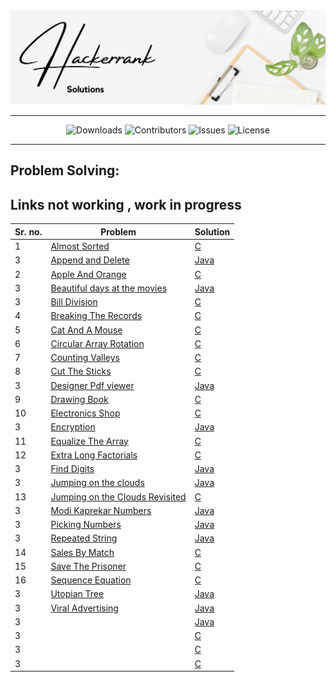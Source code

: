 <img src="https://raw.githubusercontent.com/Dare-marvel/Hackerrank-Solutions/main/Images/Hackerrank%20Solutions.png" >
<hr>

<p align="center" >

<img src="https://img.shields.io/github/downloads/Dare-marvel/Hackerrank-Solutions/total" alt="Downloads" />
<img src="https://img.shields.io/github/contributors/Dare-marvel/Hackerrank-Solutions?color=dark-green" alt="Contributors" />
<img src="https://img.shields.io/github/issues/Dare-marvel/Hackerrank-Solutions" alt="Issues" />
<img src="https://img.shields.io/github/license/Dare-marvel/Hackerrank-Solutions" alt="License" />

</p>
<hr>

## Problem Solving:

## Links not working , work in progress

|Sr. no.|Problem | Solution|
|---| ------------- | ------------- |
|1| <a href="https://www.hackerrank.com/challenges/almost-sorted/problem" target="_blank">Almost Sorted</a>  | <a href="C/AlmostSorted.md" target="_blank">C</a> |
|3| <a href="https://www.hackerrank.com/challenges/append-and-delete/problem" target="_blank">Append and Delete</a>  | <a href="JAVA/AppendAndDelete.md" target="_blank">Java</a> |
|2| <a href="https://www.hackerrank.com/challenges/apple-and-orange/problem?isFullScreen=false" target="_blank">Apple And Orange</a>  | <a href="C/AppleAndOrange.md" target="_blank">C</a> |
|3| <a href="https://www.hackerrank.com/challenges/beautiful-days-at-the-movies/problem" target="_blank">Beautiful days at the movies</a>  | <a href="JAVA/BeautifuldaysAtTheMovies.md" target="_blank">Java</a> |
|3| <a href="https://www.hackerrank.com/challenges/bon-appetit/problem" target="_blank">Bill Division</a>  | <a href="C/BillDivision.md" target="_blank">C</a> |
|4| <a href="https://www.hackerrank.com/challenges/breaking-best-and-worst-records/problem" target="_blank">Breaking The Records</a>  | <a href="C/BreakingTheRecords.md" target="_blank">C</a> |
|5| <a href="https://www.hackerrank.com/challenges/cats-and-a-mouse/problem" target="_blank">Cat And A Mouse</a>  | <a href="C/CatAndAMouse.md" target="_blank">C</a> |
|6| <a href="https://www.hackerrank.com/challenges/circular-array-rotation/problem?h_r=profile" target="_blank">Circular Array Rotation</a>  | <a href="C/CircularArrayRotation.md" target="_blank">C</a> |
|7| <a href="https://www.hackerrank.com/challenges/counting-valleys/problem" target="_blank">Counting Valleys</a>  | <a href="C/CoutingValleys.md" target="_blank">C</a> |
|8| <a href="https://www.hackerrank.com/challenges/cut-the-sticks/problem" target="_blank">Cut The Sticks</a>  | <a href="C/CutTheSticks.md" target="_blank">C</a> |
|3| <a href="https://www.hackerrank.com/challenges/designer-pdf-viewer/problem" target="_blank">Designer Pdf viewer</a>  | <a href="JAVA/DesignerPdfViewer.md" target="_blank">Java</a> |
|9| <a href="https://www.hackerrank.com/challenges/drawing-book/problem" target="_blank">Drawing Book</a>  | <a href="C/DrawingBook.md" target="_blank">C</a> |
|10| <a href="https://www.hackerrank.com/challenges/electronics-shop/problem" target="_blank">Electronics Shop</a>  | <a href="C/ElectronicsShop.md" target="_blank">C</a> |
|3| <a href="https://www.hackerrank.com/challenges/encryption/problem" target="_blank">Encryption</a>  | <a href="JAVA/Encryption.md" target="_blank">Java</a> |
|11| <a href="https://www.hackerrank.com/challenges/equality-in-a-array/problem?h_r=profile" target="_blank">Equalize The Array</a>  | <a href="C/EqualizeTheArray.md" target="_blank">C</a> |
|12| <a href="https://www.hackerrank.com/challenges/extra-long-factorials/problem?isFullScreen=false" target="_blank">Extra Long Factorials</a>  | <a href="C/ExtraLongFactorials.md" target="_blank">C</a> |
|3| <a href="https://www.hackerrank.com/challenges/find-digits/problem" target="_blank">Find Digits</a>  | <a href="JAVA/FindDigits.md" target="_blank">Java</a> |
|3| <a href="https://www.hackerrank.com/challenges/jumping-on-the-clouds/problem" target="_blank">Jumping on the clouds</a>  | <a href="JAVA/JumpingOnTheClouds.md" target="_blank">Java</a> |
|13| <a href="https://www.hackerrank.com/challenges/jumping-on-the-clouds-revisited/problem" target="_blank">Jumping on the Clouds Revisited</a>  | <a href="C/JumpingOnTheCloudsRevisited.md" target="_blank">C</a> |
|3| <a href="https://www.hackerrank.com/challenges/kaprekar-numbers/problem" target="_blank">Modi Kaprekar Numbers</a>  | <a href="JAVA/ModiKaprekarNumbers.md" target="_blank">Java</a> |
|3| <a href="https://www.hackerrank.com/challenges/picking-numbers/problem?h_r=profile" target="_blank">Picking Numbers</a>  | <a href="JAVA/PickingNumbers.md" target="_blank">Java</a> |
|3| <a href="https://www.hackerrank.com/challenges/repeated-string/problem" target="_blank">Repeated String</a>  | <a href="JAVA/RepeatedString.md" target="_blank">Java</a> |
|14| <a href="https://www.hackerrank.com/challenges/sock-merchant/problem" target="_blank">Sales By Match</a>  | <a href="C/SalesByMatch.md" target="_blank">C</a> |
|15| <a href="hackerrank.com/challenges/save-the-prisoner/problem" target="_blank">Save The Prisoner</a>  | <a href="C/SaveThePrisoner.md" target="_blank">C</a> |
|16| <a href="https://www.hackerrank.com/challenges/permutation-equation/problem?h_r=profile" target="_blank">Sequence Equation</a>  | <a href="C/SequenceEquation.md" target="_blank">C</a> |
|3| <a href="https://www.hackerrank.com/challenges/utopian-tree/problem" target="_blank">Utopian Tree</a>  | <a href="JAVA/UtopianTree.md" target="_blank">Java</a> |
|3| <a href="https://www.hackerrank.com/challenges/strange-advertising/problem" target="_blank">Viral Advertising</a>  | <a href="JAVA/ViralAdvertising.md" target="_blank">Java</a> |
|3| <a href="" target="_blank"></a>  | <a href="" target="_blank">Java</a> |
|3| <a href="" target="_blank"></a>  | <a href="" target="_blank">C</a> |
|3| <a href="" target="_blank"></a>  | <a href="" target="_blank">C</a> |
|3| <a href="" target="_blank"></a>  | <a href="" target="_blank">C</a> |





